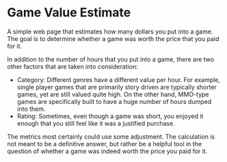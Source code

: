 # Game Value Estimate

A simple web page that estimates how many dollars you put into a game. The goal is to determine whether a game was worth the price that you paid for it. 

In addition to the number of hours that you put into a game, there are two other factors that are taken into consideration:
 - Category: Different genres have a different value per hour. For example, single player games that are primarily story driven are typically shorter games, yet are still valued quite high. On the other hand, MMO-type games are specifically built to have a huge number of hours dumped into them.
 - Rating: Sometimes, even though a game was short, you enjoyed it enough that you still feel like it was a justified purchase.

The metrics most certainly could use some adjustment. The calculation is not meant to be a definitive answer, but rather be a helpful tool in the question of whether a game was indeed worth the price you paid for it.
